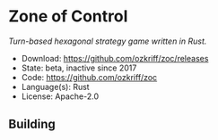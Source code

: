 # Zone of Control

_Turn-based hexagonal strategy game written in Rust._

- Download: https://github.com/ozkriff/zoc/releases
- State: beta, inactive since 2017
- Code: https://github.com/ozkriff/zoc
- Language(s): Rust
- License: Apache-2.0

## Building


